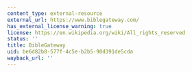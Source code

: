 ```yaml
---
content_type: external-resource
external_url: https://www.biblegateway.com/
has_external_license_warning: true
license: https://en.wikipedia.org/wiki/All_rights_reserved
status: ''
title: BibleGateway
uid: be6d82b8-577f-4c5e-b2b5-90d391de5cda
wayback_url: ''
---
```

